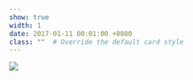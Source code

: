 ```yaml
---
show: true
width: 1
date: 2017-01-11 00:01:00 +0800
class: ""  # Override the default card style
---
```

<div>
<img src="{{ 'assets/images/etc/National_Chengchi_University.png' | relative_url }}" class="img-fluid rounded-xl" >
</div>